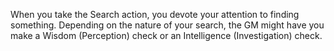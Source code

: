 When you take the Search action, you devote your attention to finding something. Depending on the nature of your search, the GM might have you make a Wisdom (Perception) check or an Intelligence (Investigation) check. 